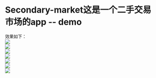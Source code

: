 # Secondary-market这是一个二手交易市场的app -- demo
效果如下：<br>
![](https://github.com/AutismTl/Secondary-market/raw/master/demo-picture/S70424-213012.jpg)<br>
![](https://github.com/AutismTl/Secondary-market/raw/master/demo-picture/S70424-213024.jpg)<br>
![](https://github.com/AutismTl/Secondary-market/raw/master/demo-picture/S70424-213033.jpg)<br>
![](https://github.com/AutismTl/Secondary-market/raw/master/demo-picture/S70424-213057.jpg)<br>
![](https://github.com/AutismTl/Secondary-market/raw/master/demo-picture/S70424-213102.jpg)<br>
![](https://github.com/AutismTl/Secondary-market/raw/master/demo-picture/S70424-213107.jpg)<br>
![](https://github.com/AutismTl/Secondary-market/raw/master/demo-picture/S70424-213130.jpg)

